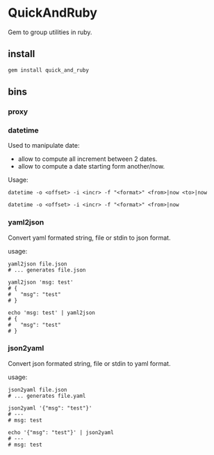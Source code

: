 # QuickAndRuby

Gem to group utilities in ruby.

## install

```ruby
gem install quick_and_ruby
```

## bins

### proxy

### datetime

Used to manipulate date:
- allow to compute all increment between 2 dates.
- allow to compute a date starting form another/now.

Usage:
``` shell
datetime -o <offset> -i <incr> -f "<format>" <from>|now <to>|now

datetime -o <offset> -i <incr> -f "<format>" <from>|now
```

### yaml2json

Convert yaml formated string, file or stdin to json format.

usage:

``` shell
yaml2json file.json
# ... generates file.json

yaml2json 'msg: test'
# {
#   "msg": "test"
# }

echo 'msg: test' | yaml2json
# {
#   "msg": "test"
# }
```

### json2yaml

Convert json formated string, file or stdin to yaml format.

usage:

``` shell
json2yaml file.json
# ... generates file.yaml

json2yaml '{"msg": "test"}'
# ---
# msg: test

echo '{"msg": "test"}' | json2yaml
# ---
# msg: test
```
